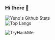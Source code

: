 ### Hi there 👋

![Yeno's Github Stats](https://github-readme-stats.vercel.app/api?username=yungyeno&show_icons=true&theme=tokyonight&count_private=true)
<br>
![Top Langs](https://github-readme-stats.vercel.app/api/top-langs/?username=yungyeno&theme=tokyonight)

<img src="https://tryhackme-badges.s3.amazonaws.com/Sleekequation.png" alt="TryHackMe">
